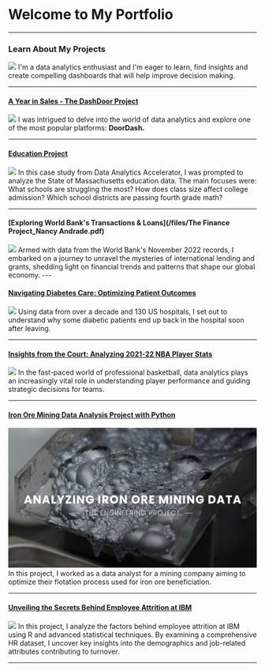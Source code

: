 # Welcome to My Portfolio

---

### Learn About My Projects

<img src="images/dummy_thumbnail.jpg?raw=true"/>
I'm a data analytics enthusiast and I'm eager to learn, find insights and create compelling dashboards that will help improve decision making.

---
#### [A Year in Sales - The DashDoor Project](https://www.linkedin.com/pulse/doordash-project-analyzing-sales-year-nancy-andrade-aguilar-ho9pc/)
[<img src="images/P2_DoorDash.jpg"/>](https://www.linkedin.com/pulse/doordash-project-analyzing-sales-year-nancy-andrade-aguilar-ho9pc/)
I was intrigued to delve into the world of data analytics and explore one of the most popular platforms: **DoorDash.**


---
#### [Education Project](https://www.linkedin.com/pulse/deciphering-massachusetts-education-unveiling-trends-andrade-aguilar-9ukhe/?trackingId=ry5csWANTqyeeZmvsGaSYg%3D%3D)
[<img src="images/P3_Education.jpg"/>](https://www.loom.com/share/5843062b022748e087d1c8ade7442c40?sid=55f08887-40b8-4581-bbe8-d56d83db29b6)
In this case study from Data Analytics Accelerator, I was prompted to analyze the State of Massachusetts education data. The main focuses were:
What schools are struggling the most?
How does class size affect college admission?
Which school districts are passing fourth grade math? 

---
#### [Exploring World Bank's Transactions & Loans](/files/The Finance Project_Nancy Andrade.pdf)
<img src="images/Finance_1.jpg"/>
Armed with data from the World Bank's November 2022 records, I embarked on a journey to unravel the mysteries of international lending and grants, shedding light on financial trends and patterns that shape our global economy.
---

#### [Navigating Diabetes Care: Optimizing Patient Outcomes](https://https://www.linkedin.com/pulse/navigating-diabetes-care-optimizing-patient-outcomes-andrade-aguilar-twcje/?trackingId=TdajPE2rR6Szz0UEv7bIEA%3D%3D)
[<img src="images/Cover_Health.jpg"/>](https://www.linkedin.com/pulse/navigating-diabetes-care-optimizing-patient-outcomes-andrade-aguilar-twcje/?trackingId=TdajPE2rR6Szz0UEv7bIEA%3D%3D)
Using data from over a decade and 130 US hospitals, I set out to understand why some diabetic patients end up back in the hospital soon after leaving.

---

#### [Insights from the Court: Analyzing 2021-22 NBA Player Stats](https://www.linkedin.com/pulse/insights-from-court-analyzing-2021-22-nba-player-andrade-aguilar-bvzue/?trackingId=yWMODjOFQ3%2BH4eipDSmdxQ%3D%3D)
[<img src="images/Cover_NBA_P2_GitHub.jpg"/>](https://www.linkedin.com/pulse/insights-from-court-analyzing-2021-22-nba-player-andrade-aguilar-bvzue/?trackingId=yWMODjOFQ3%2BH4eipDSmdxQ%3D%3D)
In the fast-paced world of professional basketball, data analytics plays an increasingly vital role in understanding player performance and guiding strategic decisions for teams.

---

#### [Iron Ore Mining Data Analysis Project with Python](https://www.linkedin.com/pulse/iron-ore-mining-data-analysis-project-python-nancy-andrade-aguilar-kmzge/?trackingId=U%2BDt%2Fa%2BJRq2xb4UWphNH%2Fg%3D%3D)
[<img src="images/Cover_Mining_GitHub.jpg"/>](https://www.linkedin.com/pulse/iron-ore-mining-data-analysis-project-python-nancy-andrade-aguilar-kmzge/?trackingId=U%2BDt%2Fa%2BJRq2xb4UWphNH%2Fg%3D%3D)
In this project, I worked as a data analyst for a mining company aiming to optimize their flotation process used for iron ore beneficiation.

---

#### [Unveiling the Secrets Behind Employee Attrition at IBM](/files/HR-Analytics-Project.pdf)
<img src="images/Office-IBM.webp"/>
In this project, I analyze the factors behind employee attrition at IBM using R and advanced statistical techniques. By examining a comprehensive HR dataset, I uncover key insights into the demographics and job-related attributes contributing to turnover.

---




